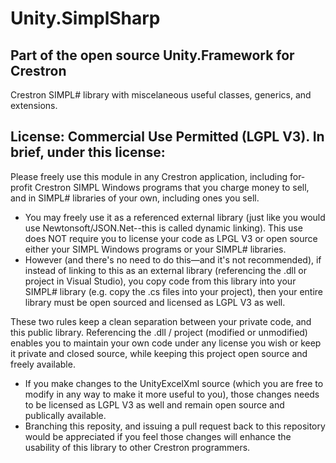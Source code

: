 # Unity.SimplSharp
## Part of the open source Unity.Framework for Crestron

Crestron SIMPL# library with miscelaneous useful classes, generics, and extensions.

## License: Commercial Use Permitted (LGPL V3). In brief, under this license:
Please freely use this module in any Crestron application, including for-profit Crestron SIMPL Windows programs that you charge money to sell, and in SIMPL# libraries of your own, including ones you sell.

* You may freely use it as a referenced external library (just like you would use Newtonsoft/JSON.Net--this is called dynamic linking). This use does NOT require you to license your code as LPGL V3 or open source either your SIMPL Windows programs or your SIMPL# libraries.
* However (and there's no need to do this—and it's not recommended), if instead of linking to this as an external library (referencing the .dll or project in Visual Studio), you copy code from this library into your SIMPL# library (e.g. copy the .cs files into your project), then your entire library must be open sourced and licensed as LGPL V3 as well.

These two rules keep a clean separation between your private code, and this public library. Referencing the .dll / project (modified or unmodified) enables you to maintain your own code under any license you wish or keep it private and closed source, while keeping this project open source and freely available.

* If you make changes to the UnityExcelXml source (which you are free to modify in any way to make it more useful to you), those changes needs to be licensed as LGPL V3 as well and remain open source and publically available.
* Branching this reposity, and issuing a pull request back to this repository would be appreciated if you feel those changes will enhance the usability of this library to other Crestron programmers.



